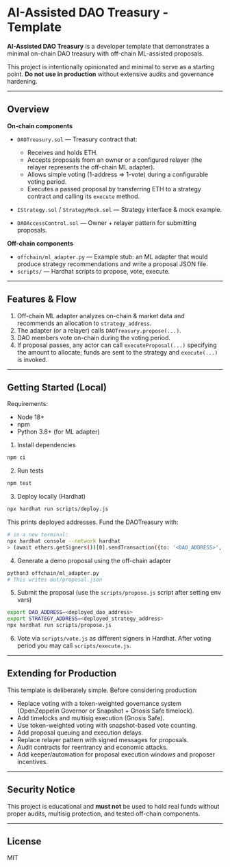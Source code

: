 # AI-Assisted DAO Treasury - Template

**AI-Assisted DAO Treasury** is a developer template that demonstrates a minimal on-chain DAO treasury with off-chain ML-assisted proposals.

This project is intentionally opinionated and minimal to serve as a starting point. **Do not use in production** without extensive audits and governance hardening.

---

## Overview

**On-chain components**
- `DAOTreasury.sol` — Treasury contract that:
  - Receives and holds ETH.
  - Accepts proposals from an owner or a configured relayer (the relayer represents the off-chain ML adapter).
  - Allows simple voting (1-address => 1-vote) during a configurable voting period.
  - Executes a passed proposal by transferring ETH to a strategy contract and calling its `execute` method.

- `IStrategy.sol` / `StrategyMock.sol` — Strategy interface & mock example.

- `DAOAccessControl.sol` — Owner + relayer pattern for submitting proposals.

**Off-chain components**
- `offchain/ml_adapter.py` — Example stub: an ML adapter that would produce strategy recommendations and write a proposal JSON file.
- `scripts/` — Hardhat scripts to propose, vote, execute.

---

## Features & Flow

1. Off-chain ML adapter analyzes on-chain & market data and recommends an allocation to `strategy_address`.
2. The adapter (or a relayer) calls `DAOTreasury.propose(...)`.
3. DAO members vote on-chain during the voting period.
4. If proposal passes, any actor can call `executeProposal(...)` specifying the amount to allocate; funds are sent to the strategy and `execute(...)` is invoked.

---

## Getting Started (Local)

Requirements:
- Node 18+
- npm
- Python 3.8+ (for ML adapter)

1. Install dependencies
```bash
npm ci
```

2. Run tests
```bash
npm test
```

3. Deploy locally (Hardhat)
```bash
npx hardhat run scripts/deploy.js
```
This prints deployed addresses. Fund the DAOTreasury with:
```bash
# in a new terminal:
npx hardhat console --network hardhat
> (await ethers.getSigners())[0].sendTransaction({to: '<DAO_ADDRESS>', value: ethers.utils.parseEther('1')})
```

4. Generate a demo proposal using the off-chain adapter
```bash
python3 offchain/ml_adapter.py
# This writes out/proposal.json
```

5. Submit the proposal (use the `scripts/propose.js` script after setting env vars)
```bash
export DAO_ADDRESS=<deployed_dao_address>
export STRATEGY_ADDRESS=<deployed_strategy_address>
npx hardhat run scripts/propose.js
```

6. Vote via `scripts/vote.js` as different signers in Hardhat. After voting period you may call `scripts/execute.js`.

---

## Extending for Production

This template is deliberately simple. Before considering production:

- Replace voting with a token-weighted governance system (OpenZeppelin Governor or Snapshot + Gnosis Safe timelock).
- Add timelocks and multisig execution (Gnosis Safe).
- Use token-weighted voting with snapshot-based vote counting.
- Add proposal queuing and execution delays.
- Replace relayer pattern with signed messages for proposals.
- Audit contracts for reentrancy and economic attacks.
- Add keeper/automation for proposal execution windows and proposer incentives.

---

## Security Notice

This project is educational and **must not** be used to hold real funds without proper audits, multisig protection, and tested off-chain components.

---

## License

MIT
